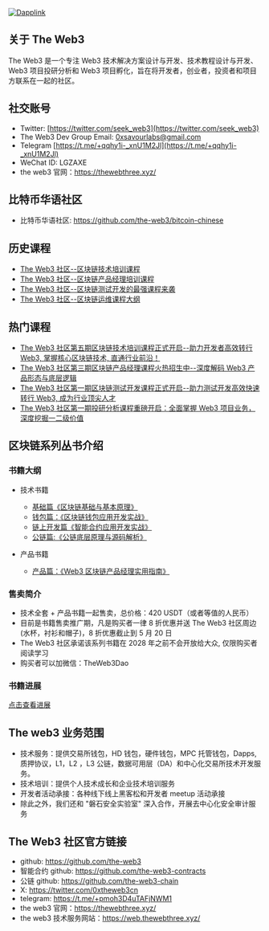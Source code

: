 [![Dapplink](https://github.com/the-web3/.github/blob/main/profile/theweb3.jpeg)](https://github.com/the-web3)


## 关于 The Web3

The Web3 是一个专注 Web3 技术解决方案设计与开发、技术教程设计与开发、Web3 项目投研分析和 Web3 项目孵化，旨在将开发者，创业者，投资者和项目方联系在一起的社区。

## 社交账号

* Twitter: [https://twitter.com/seek_web3](https://twitter.com/seek_web3)
* The Web3 Dev Group Email: [0xsavourlabs@gmail.com](0xsavourlabs@gmail.com)
* Telegram [https://t.me/+qqhy1i-_xnU1M2Jl](https://t.me/+qqhy1i-_xnU1M2Jl)
* WeChat ID: LGZAXE
* the web3 官网：https://thewebthree.xyz/

## 比特币华语社区

- 比特币华语社区: https://github.com/the-web3/bitcoin-chinese

## 历史课程

- [The Web3 社区--区块链技术培训课程](https://github.com/the-web3/course-outline)
- [The Web3 社区--区块链产品经理培训课程](https://github.com/the-web3/course-outline/tree/main/product#readme)
- [The Web3 社区--区块链测试开发的最强课程来袭](https://github.com/the-web3/course-outline/blob/main/test/ReadMe.md)
- [The Web3 社区--区块链运维课程大纲](https://github.com/the-web3/course-outline/tree/main/operations#readme)

## 热门课程
- [The Web3 社区第五期区块链技术培训课程正式开启--助力开发者高效转行 Web3, 掌握核心区块链技术, 直通行业前沿！
](https://github.com/the-web3/course-outline/blob/main/every-issue/tech/fifth.md)
- [The Web3 社区第三期区块链产品经理课程火热招生中--深度解码 Web3 产品形态与底层逻辑
](https://github.com/the-web3/course-outline/blob/main/every-issue/product/third.md)
- [The Web3 社区第一期区块链测试开发课程正式开启--助力测试开发高效快速转行 Web3, 成为行业顶尖人才
](https://github.com/the-web3/course-outline/blob/main/every-issue/tester/first.md)
- [The Web3 社区第一期投研分析课程重磅开启：全面掌握 Web3 项目业务，深度挖掘一二级价值
](https://github.com/the-web3/course-outline/blob/main/every-issue/research/first.md)

## 区块链系列丛书介绍

### 书籍大纲

- 技术书籍
  - [基础篇《区块链基础与基本原理》](https://github.com/the-web3-book/the-web3-book/blob/main/outline/blockchainbasic.md)
  - [钱包篇：《区块链钱包应用开发实战》](https://github.com/the-web3-book/the-web3-book/blob/main/outline/wallet.md)
  - [链上开发篇《智能合约应用开发实战》](https://github.com/the-web3-book/the-web3-book/blob/main/outline/dapp.md)
  - [公链篇:《公链底层原理与源码解析》](https://github.com/the-web3-book/the-web3-book/blob/main/outline/chain.md)

- 产品书籍
  - [产品篇：《Web3 区块链产品经理实用指南》](https://github.com/the-web3-book/the-web3-book/blob/main/outline/product.md)

### 售卖简介

- 技术全套 + 产品书籍一起售卖，总价格：420 USDT（或者等值的人民币）
- 目前是书籍售卖推广期，凡是购买者一律 8 折优惠并送 The Web3 社区周边(水杯，衬衫和帽子)，8 折优惠截止到 5 月 20 日
- The Web3 社区承诺该系列书籍在 2028 年之前不会开放给大众, 仅限购买者阅读学习
- 购买者可以加微信：TheWeb3Dao


### 书籍进展

[点击查看进展](https://github.com/the-web3-book/the-web3-book)


## The web3 业务范围
- 技术服务：提供交易所钱包，HD 钱包，硬件钱包，MPC 托管钱包，Dapps, 质押协议，L1，L2 ，L3 公链，数据可用层（DA）和中心化交易所技术开发服务。
- 技术培训：提供个人技术成长和企业技术培训服务
- 开发者活动承接：各种线下线上黑客松和开发者 meetup 活动承接
- 除此之外，我们还和 "磐石安全实验室" 深入合作，开展去中心化安全审计服务

## The Web3 社区官方链接
- github: https://github.com/the-web3
- 智能合约 github: https://github.com/the-web3-contracts
- 公链 github: https://github.com/the-web3-chain
- X: https://twitter.com/0xtheweb3cn
- telegram: https://t.me/+pmoh3D4uTAFjNWM1
- the web3 官网：https://thewebthree.xyz/
- the web3 技术服务网站：https://web.thewebthree.xyz/

  


